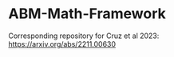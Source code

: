 # ABM-Math-Framework
Corresponding repository for Cruz et al 2023:
https://arxiv.org/abs/2211.00630
